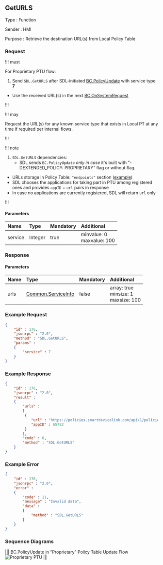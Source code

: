 ## GetURLS

Type
: Function

Sender
: HMI

Purpose
: Retrieve the destination URL(s) from Local Policy Table

### Request

!!! must

For Proprietary PTU flow:  
1. Send `SDL.GetURLS` after SDL-initiated  [BC.PolicyUpdate](../../BasicCommunication/PolicyUpdate/index.md#PolicyUpdate) with service type  **7**
* Use the received URL(s) in the next  [BC.OnSystemRequest](../../BasicCommunication/OnSystemRequest/index.md#OnSystemRequest)

!!!

!!! may

Request the URL(s) for any known service type that exists in Local PT at any time if required per internal flows.

!!!

!!! note

1. `SDL.GetURLS` dependencies:
   * SDL sends ``BC.PolicyUpdate`` _only in case_ it's built with "-DEXTENDED_POLICY: PROPRIETARY" flag or without flag. 
* URLs storage in Policy Table: `"endpoints"` section ([example](https://github.com/smartdevicelink/sdl_core/blob/master/src/appMain/sdl_preloaded_pt.json#L16))
* SDL chooses the applications for taking part in PTU among registered ones and provides `appID` + `url` pairs in response  
* In case no applications are currently registered, SDL will return `url` only

!!!

#### Parameters

|Name|Type|Mandatory|Additional|
|:---|:---|:--------|:---------|
|service|Integer|true|minvalue: 0<br>maxvalue: 100|

### Response

#### Parameters

|Name|Type|Mandatory|Additional|
|:---|:---|:--------|:---------|
|urls|[Common.ServiceInfo]|false|array: true<br>minsize: 1<br>maxsize: 100|
[Common.ServiceInfo]: https://github.com/KhrystynaDubovyk/sdl_hmi_integration_guidelines/blob/dextended_policy_proprietary/docs/Common/Structs/index.md#serviceinfo 
### Example Request

```json
{
	"id" : 176,
	"jsonrpc" : "2.0",
	"method" : "SDL.GetURLS",
	"params" :
	{
		"service" : 7
	}
}
```
### Example Response

```json
{
	"id" : 176,
	"jsonrpc" : "2.0",
	"result" :
	{
		"urls" :
		[
         {
            "url" : "https://policies.smartdevicelink.com/api/1/policies",
            "appID" : 65782
         }
		],
		"code" : 0,
		"method" : "SDL.GetURLS"
	}
}
```

### Example Error

```json
{
	"id" : 176,
	"jsonrpc" : "2.0",
	"error" :
	{
		"code" : 11,
		"message" : "Invalid data",
		"data" :
		{
			"method" : "SDL.GetURLS"
		}
	}
}
```

### Sequence Diagrams

|||
BC.PolicyUpdate in "Proprietary" Policy Table Update Flow
![Proprietary PTU](./assets/GetURLS_in_Proprietary_PTU_flow.png)
|||
